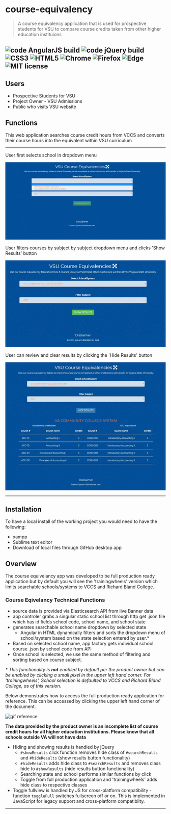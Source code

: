 # course-equivalency
> A course equivalency application that is used for prospective students
> for VSU to compare course credits taken from other higher education instituions

![code AngularJS build](https://img.shields.io/badge/build-AngularJS-brightgreen) 
![code jQuery build](https://img.shields.io/badge/build-jQuery-brightgreen)
![CSS3](https://img.shields.io/badge/build-CSS3-yellowgreen)
![HTML5](https://img.shields.io/badge/build-HTML5-yellowgreen)
![Chrome](https://img.shields.io/badge/Chrome-compatable-green)
![Firefox](https://img.shields.io/badge/Firefox-compatable-green)
![Edge](https://img.shields.io/badge/Edge-compatable-green)
![MIT license](https://img.shields.io/badge/license-mit-blue)
---

## Users
- Prospective Students for VSU
- Project Owner - VSU Admissions
- Public who visits VSU website

## Functions
This web application searches course credit hours from VCCS and converts their course hours into the equivalent within VSU curriculum

---

User first selects school in dropdown menu

![select school](screenshots-readme/select-school-dropdown.JPG)

User filters courses by subject by subject dropdown menu and clicks 'Show Results' button

![select subject show results](screenshots-readme/select-subject-show-results-button.JPG)

User can review and clear results by clicking the 'Hide Results' button

![results list](screenshots-readme/show-results-list.JPG)

---

## Installation

To have a local install of the working project you would need to have the following:

- xampp
- Sublime text editor
- Download of local files through GitHub desktop app


## Overview

The course equivelancy app was developed to be full production ready application but by default you will see the 'trainingwheels' version which limits searchable schools/systems to VCCS and Richard Bland College.  


### Course Eqivelancy Technical Functions
- source data is provided via Elasticsearch API from live Banner data
- app controler grabs a singular static school list through http get .json file which has id fields school code, school name, and school state
- generates searchable school name dropdown by selected state
  - Angular in HTML dynamically filters and sorts the dropdown menu of school/system based on the state selection entered by user.*  
- Based on selected school name, app factory gets individual school course .json by school code from API
- Once school is selected, we use the same method of filtering and sorting based on course subject.

*\* This functionality is **not** enabled by default per the product owner but can be enabled by clicking a small pixel in the upper left hand corner.  For 'trainingwheels', School selection is defaulted to VCCS and Richard Bland College, as of this version.*

Below demonstrates how to access the full production ready application for reference.  This can be accessed by clicking the upper left hand corner of the document. 

![gif reference](http://g.recordit.co/GqvLzFwNOA.gif)

**The data provided by the product owner is an incomplete list of course credit hours for all higher education institutions.  Please know that all schools outside VA will not have data**

- Hiding and showing results is handled by jQuery
   - `#showResults` click function removes hide class of `#searchResults` and `#hideResults` (show results button functionality)
   - `#hideResults` adds hide class to `#searchResults` and removes class hide to `#showResults` (hide results button functionality)
   - Searching state and school performs similar functions by click
   - Toggle from full production application and 'trainingwheels' adds hide class to respective classes
- Toggle fullview is handled by JS for cross-platform compatibility
	-function `toggleFull` switches fullscreen off or on.  This is implemented in JavaScript for legacy support and cross-platform compatibilty.

---
